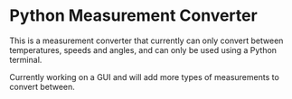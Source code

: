 # Python Measurement Converter
This is a measurement converter that currently can only convert between temperatures, speeds and angles, and can only be used using a Python terminal.

Currently working on a GUI and will add more types of measurements to convert between.
